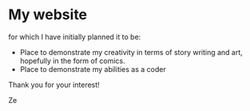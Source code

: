 # My website 
for which I have initially planned it to be:
- Place to demonstrate my creativity in terms of story writing and art, hopefully in the form of comics.
- Place to demonstrate my abilities as a coder

Thank you for your interest!

Ze
